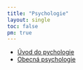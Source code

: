 ```yaml
---
title: "Psychologie"
layout: single
toc: false
pm: true
---
```

- [Úvod do pychologie](/notes/school/psychology/introduction-to-psychology)
- [Obecná psychologie](/notes/school/psychology/general-psychology)
